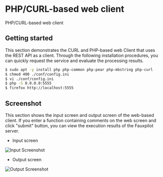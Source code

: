 # PHP/CURL-based web client
PHP/CURL-based web client

## Getting started
This section demonstrates the CURL and PHP-based web Client that uses the REST API as a client.
Through the following installation procedures, you can quickly request the service and evaluate the processing results.

```bash
$ sudo apt -y install php php-common php-pear php-mbstring php-curl  
$ chmod 400 ./conf/config.ini
$ vi ./conf/config.ini
$ php -S 0.0.0.0:5555
$ firefox http://localhost:5555
````

## Screenshot
This section shows the input screen and output screen of the web-based client.
If you enter a function containing comments on the web screen and click "submit" button, you can view the execution results of the Fauxpilot server.

* Input screen

![Input Screenshot](./img/input.png)


* Output screen

![Output Screenshot](./img/output.png)
